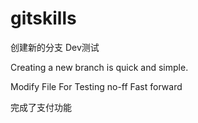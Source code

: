 # gitskills


创建新的分支 Dev测试

Creating a new branch is quick and simple.


Modify File For Testing no-ff Fast forward


完成了支付功能
